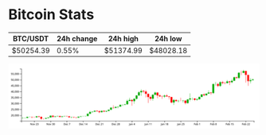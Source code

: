 # Bitcoin Stats

BTC/USDT|24h change|24h high|24h low|
|---|---|---|---|
|$50254.39|0.55%|$51374.99|$48028.18|

<img src="./chart.svg">

